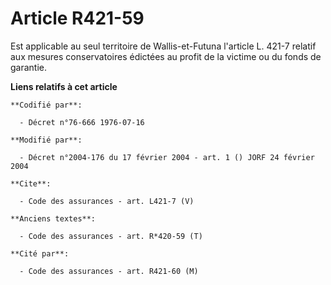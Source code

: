# Article R421-59

Est applicable au seul territoire de Wallis-et-Futuna l'article L. 421-7 relatif aux mesures conservatoires édictées au
profit de la victime ou du fonds de garantie.

**Liens relatifs à cet article**

	**Codifié par**:

	  - Décret n°76-666 1976-07-16

	**Modifié par**:

	  - Décret n°2004-176 du 17 février 2004 - art. 1 () JORF 24 février 2004

	**Cite**:

	  - Code des assurances - art. L421-7 (V)

	**Anciens textes**:

	  - Code des assurances - art. R*420-59 (T)

	**Cité par**:

	  - Code des assurances - art. R421-60 (M)
